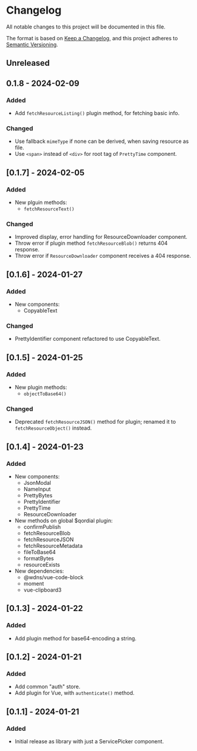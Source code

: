 # Changelog

All notable changes to this project will be documented in this file.

The format is based on [Keep a Changelog](https://keepachangelog.com/en/1.1.0/),
and this project adheres to [Semantic Versioning](https://semver.org/spec/v2.0.0.html).

## Unreleased

## 0.1.8 - 2024-02-09

### Added

- Add `fetchResourceListing()` plugin method, for fetching basic info.

### Changed

- Use fallback `mimeType` if none can be derived, when saving resource as file.
- Use `<span>` instead of `<div>` for root tag of `PrettyTime` component.

## [0.1.7] - 2024-02-05

### Added

- New plguin methods:
  - `fetchResourceText()`

### Changed

- Improved display, error handling for ResourceDownloader component.
- Throw error if plugin method `fetchResourceBlob()` returns 404 response.
- Throw error if `ResourceDownloader` component receives a 404 response.

## [0.1.6] - 2024-01-27

### Added

- New components:
  - CopyableText

### Changed

- PrettyIdentifier component refactored to use CopyableText.

## [0.1.5] - 2024-01-25

### Added

- New plugin methods:
  - `objectToBase64()`

### Changed

- Deprecated `fetchResourceJSON()` method for plugin; renamed it to
  `fetchResourceObject()` instead.

## [0.1.4] - 2024-01-23

### Added

- New components:
  - JsonModal
  - NameInput
  - PrettyBytes
  - PrettyIdentifier
  - PrettyTime
  - ResourceDownloader
- New methods on global $qordial plugin:
  - confirmPublish
  - fetchResourceBlob
  - fetchResourceJSON
  - fetchResourceMetadata
  - fileToBase64
  - formatBytes
  - resourceExists
- New dependencies:
  - @wdns/vue-code-block
  - moment
  - vue-clipboard3

## [0.1.3] - 2024-01-22

### Added

- Add plugin method for base64-encoding a string.

## [0.1.2] - 2024-01-21

### Added

- Add common "auth" store.
- Add plugin for Vue, with `authenticate()` method.

## [0.1.1] - 2024-01-21

### Added

- Initial release as library with just a ServicePicker component.
